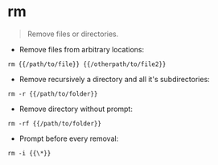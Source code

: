 # rm

> Remove files or directories.

- Remove files from arbitrary locations:

`rm {{/path/to/file}} {{/otherpath/to/file2}}`

- Remove recursively a directory and all it's subdirectories:

`rm -r {{/path/to/folder}}`

- Remove directory without prompt:

`rm -rf {{/path/to/folder}}`

- Prompt before every removal:

`rm -i {{\*}}`
